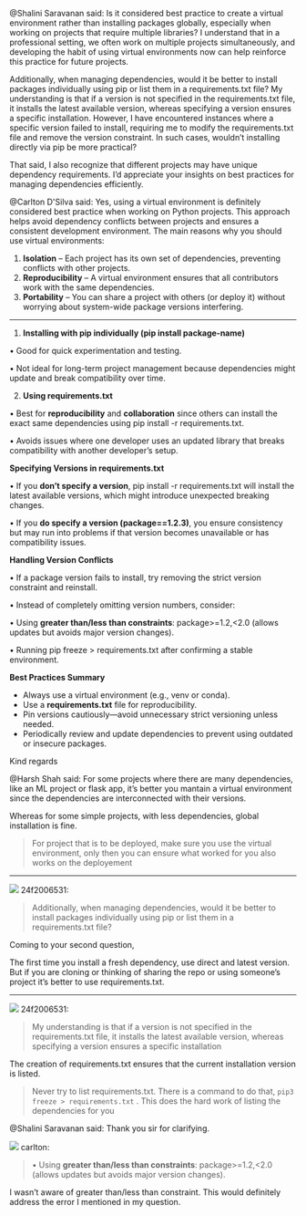 @Shalini Saravanan said: Is it considered best practice to create a virtual environment rather than installing packages globally, especially when working on projects that require multiple libraries? I understand that in a professional setting, we often work on multiple projects simultaneously, and developing the habit of using virtual environments now can help reinforce this practice for future projects.


Additionally, when managing dependencies, would it be better to install packages individually using pip or list them in a requirements.txt file? My understanding is that if a version is not specified in the requirements.txt file, it installs the latest available version, whereas specifying a version ensures a specific installation. However, I have encountered instances where a specific version failed to install, requiring me to modify the requirements.txt file and remove the version constraint. In such cases, wouldn’t installing directly via pip be more practical?


That said, I also recognize that different projects may have unique dependency requirements. I’d appreciate your insights on best practices for managing dependencies efficiently.


@Carlton D'Silva said: Yes, using a virtual environment is definitely considered best practice when working on Python projects. This approach helps avoid dependency conflicts between projects and ensures a consistent development environment. The main reasons why you should use virtual environments:


1. **Isolation** – Each project has its own set of dependencies, preventing conflicts with other projects.
2. **Reproducibility** – A virtual environment ensures that all contributors work with the same dependencies.
3. **Portability** – You can share a project with others (or deploy it) without worrying about system\-wide package versions interfering.




---


1. **Installing with pip individually (pip install package\-name)**


• Good for quick experimentation and testing.


• Not ideal for long\-term project management because dependencies might update and break compatibility over time.


2. **Using requirements.txt**


• Best for **reproducibility** and **collaboration** since others can install the exact same dependencies using pip install \-r requirements.txt.


• Avoids issues where one developer uses an updated library that breaks compatibility with another developer’s setup.


**Specifying Versions in requirements.txt**


• If you **don’t specify a version**, pip install \-r requirements.txt will install the latest available versions, which might introduce unexpected breaking changes.


• If you **do specify a version (package\=\=1\.2\.3\)**, you ensure consistency but may run into problems if that version becomes unavailable or has compatibility issues.


**Handling Version Conflicts**


• If a package version fails to install, try removing the strict version constraint and reinstall.


• Instead of completely omitting version numbers, consider:


• Using **greater than/less than constraints**: package\>\=1\.2,\<2\.0 (allows updates but avoids major version changes).


• Running pip freeze \> requirements.txt after confirming a stable environment.


**Best Practices Summary**


* Always use a virtual environment (e.g., venv or conda).
* Use a **requirements.txt** file for reproducibility.
* Pin versions cautiously—avoid unnecessary strict versioning unless needed.
* Periodically review and update dependencies to prevent using outdated or insecure packages.


Kind regards


@Harsh Shah said: For some projects where there are many dependencies, like an ML project or flask app, it’s better you mantain a virtual environment since the dependencies are interconnected with their versions.


Whereas for some simple projects, with less dependencies, global installation is fine.



> For project that is to be deployed, make sure you use the virtual environment, only then you can ensure what worked for you also works on the deployement




---





![](https://dub1.discourse-cdn.com/flex013/user_avatar/discourse.onlinedegree.iitm.ac.in/24f2006531/48/111700_2.png) 24f2006531:

> Additionally, when managing dependencies, would it be better to install packages individually using pip or list them in a requirements.txt file?



Coming to your second question,


The first time you install a fresh dependency, use direct and latest version. But if you are cloning or thinking of sharing the repo or using someone’s project it’s better to use requirements.txt.




---





![](https://dub1.discourse-cdn.com/flex013/user_avatar/discourse.onlinedegree.iitm.ac.in/24f2006531/48/111700_2.png) 24f2006531:

> My understanding is that if a version is not specified in the requirements.txt file, it installs the latest available version, whereas specifying a version ensures a specific installation



The creation of requirements.txt ensures that the current installation version is listed.



> Never try to list requirements.txt. There is a command to do that, `pip3 freeze > requirements.txt` . This does the hard work of listing the dependencies for you


@Shalini Saravanan said: Thank you sir for clarifying.





![](https://dub1.discourse-cdn.com/flex013/user_avatar/discourse.onlinedegree.iitm.ac.in/carlton/48/56317_2.png) carlton:

> • Using **greater than/less than constraints**: package\>\=1\.2,\<2\.0 (allows updates but avoids major version changes).



I wasn’t aware of greater than/less than constraint. This would definitely address the error I mentioned in my question.

